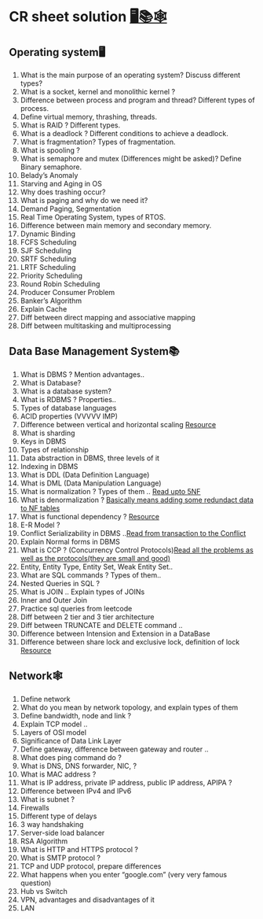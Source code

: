 # CR sheet solution [🖥📚🕸](https://docs.google.com/document/d/1sQlRDw6--HwyxeFL7b4kBsOG-Tz7rXMbpWNnfvJErA4/edit)

## Operating system🖥
1. What is the main purpose of an operating system? Discuss different types?
2. What is a socket, kernel and monolithic kernel ?
3. Difference between process and program and thread? Different types of process.
4. Define virtual memory, thrashing, threads.
5. What is RAID ? Different types.
6. What is a deadlock ? Different conditions to achieve a deadlock.
7. What is fragmentation? Types of fragmentation.
8. What is spooling ?
9. What is semaphore and mutex (Differences might be asked)? Define Binary
semaphore.
10. Belady’s Anomaly
11. Starving and Aging in OS
12. Why does trashing occur?
13. What is paging and why do we need it?
14. Demand Paging, Segmentation
15. Real Time Operating System, types of RTOS.
16. Difference between main memory and secondary memory.
17. Dynamic Binding
18. FCFS Scheduling
19. SJF Scheduling
20. SRTF Scheduling
21. LRTF Scheduling
22. Priority Scheduling
23. Round Robin Scheduling
24. Producer Consumer Problem
25. Banker’s Algorithm
26. Explain Cache
27. Diff between direct mapping and associative mapping
28. Diff between multitasking and multiprocessing


## Data Base Management System📚
1. What is DBMS ? Mention advantages..
2. What is Database?
3. What is a database system?
4. What is RDBMS ? Properties..
5. Types of database languages
6. ACID properties (VVVVV IMP)
7. Difference between vertical and horizontal scaling
  [Resource](https://www.geeksforgeeks.org/horizontal-and-vertical-scaling-in-databases/)
8. What is sharding
9. Keys in DBMS
10. Types of relationship
11. Data abstraction in DBMS, three levels of it
12. Indexing in DBMS
13. What is DDL (Data Definition Language)
14. What is DML (Data Manipulation Language)
15. What is normalization ? Types of them .. [Read upto 5NF](https://www.javatpoint.com/dbms-normalization)
16. What is denormalization ? [Basically means adding some redundact data to NF tables](https://www.geeksforgeeks.org/denormalization-in-databases/)
17. What is functional dependency ? [Resource](https://www.geeksforgeeks.org/types-of-functional-dependencies-in-dbms/)
18. E-R Model ?
19. Conflict Serializability in DBMS ..[Read from transaction to the Conflict](https://www.javatpoint.com/dbms-conflict-serializable-schedule)
20. Explain Normal forms in DBMS
21. What is CCP ? (Concurrency Control Protocols)[Read all the problems as well as the protocols(they are small and good)](https://www.javatpoint.com/dbms-concurrency-control)
22. Entity, Entity Type, Entity Set, Weak Entity Set..
23. What are SQL commands ? Types of them..
24. Nested Queries in SQL ?
25. What is JOIN .. Explain types of JOINs
26. Inner and Outer Join
27. Practice sql queries from leetcode
28. Diff between 2 tier and 3 tier architecture
29. Diff between TRUNCATE and DELETE command ..
30. Difference between Intension and Extension in a DataBase
31. Difference between share lock and exclusive lock, definition of lock [Resource](https://www.javatpoint.com/dbms-lock-based-protocol)


## Network🕸
1. Define network
2. What do you mean by network topology, and explain types of them
3. Define bandwidth, node and link ?
4. Explain TCP model ..
5. Layers of OSI model
6. Significance of Data Link Layer
7. Define gateway, difference between gateway and router ..
8. What does ping command do ?
9. What is DNS, DNS forwarder, NIC, ?
10. What is MAC address ?
11. What is IP address, private IP address, public IP address, APIPA ?
12. Difference between IPv4 and IPv6
13. What is subnet ?
14. Firewalls
15. Different type of delays
16. 3 way handshaking
17. Server-side load balancer
18. RSA Algorithm
19. What is HTTP and HTTPS protocol ?
20. What is SMTP protocol ?
21. TCP and UDP protocol, prepare differences
22. What happens when you enter “google.com” (very very famous question)
23. Hub vs Switch
24. VPN, advantages and disadvantages of it
25. LAN
